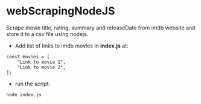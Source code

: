 # webScrapingNodeJS
Scrape movie title, rating, summary and releaseDate from imdb website and store it to a csv file using nodejs.

- Add list of links to imdb movies in <b>index.js</b> at:
```
const movies = [
    "Link to movie 1",
    "Link to movie 2",
];
```

- run the script:
```
node index.js
```

